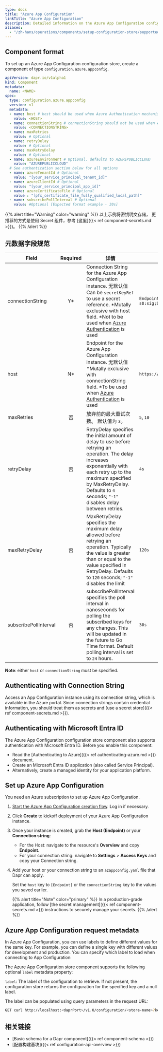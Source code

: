 ```yaml
---
type: docs
title: "Azure App Configuration"
linkTitle: "Azure App Configuration"
description: Detailed information on the Azure App Configuration configuration store component
aliases:
  - "/zh-hans/operations/components/setup-configuration-store/supported-configuration-stores/setup-azure-appconfig/"
---
```


## Component format

To set up an Azure App Configuration configuration store, create a component of type `configuration.azure.appconfig`.

```yaml
apiVersion: dapr.io/v1alpha1
kind: Component
metadata:
  name: <NAME>
spec:
  type: configuration.azure.appconfig
  version: v1
  metadata:
  - name: host # host should be used when Azure Authentication mechanism is used.
    value: <HOST>
  - name: connectionString # connectionString should not be used when Azure Authentication mechanism is used.
    value: <CONNECTIONSTRING>
  - name: maxRetries
    value: # Optional
  - name: retryDelay
    value: # Optional
  - name: maxRetryDelay
    value: # Optional
  - name: azureEnvironment # Optional, defaults to AZUREPUBLICCLOUD
    value: "AZUREPUBLICCLOUD"
  # See authentication section below for all options
  - name: azureTenantId # Optional
    value: "[your_service_principal_tenant_id]"
  - name: azureClientId # Optional
    value: "[your_service_principal_app_id]"
  - name: azureCertificateFile # Optional
    value : "[pfx_certificate_file_fully_qualified_local_path]"
  - name: subscribePollInterval # Optional
    value: #Optional [Expected format example - 30s]

```

{{% alert title="Warning" color="warning" %}}
以上示例将密钥明文存储， 更推荐的方式是使用 Secret 组件，参考 [这里]({{< ref component-secrets.md >}})。
{{% /alert %}}

## 元数据字段规范

| Field                 | Required | 详情                                                                                                                                                                                                                                                                                                                      | 示例                                                                                                       |
| --------------------- |:--------:| ----------------------------------------------------------------------------------------------------------------------------------------------------------------------------------------------------------------------------------------------------------------------------------------------------------------------- | -------------------------------------------------------------------------------------------------------- |
| connectionString      |    Y*    | Connection String for the Azure App Configuration instance. 无默认值 Can be `secretKeyRef` to use a secret reference. *Mutally exclusive with host field. *Not to be used when [Azure Authentication](https://docs.dapr.io/developing-applications/integrations/azure/azure-authentication/authenticating-azure/) is used | `Endpoint=https://foo.azconfig.io;Id=osOX-l9-s0:sig;Secret=00000000000000000000000000000000000000000000` |
| host                  |    N*    | Endpoint for the Azure App Configuration instance. 无默认值 *Mutally exclusive with connectionString field. *To be used when [Azure Authentication](https://docs.dapr.io/developing-applications/integrations/azure/azure-authentication/authenticating-azure/) is used                                                   | `https://dapr.azconfig.io`                                                                               |
| maxRetries            |    否     | 放弃前的最大重试次数。 默认值为 `3`。                                                                                                                                                                                                                                                                                                   | `5`, `10`                                                                                                |
| retryDelay            |    否     | RetryDelay specifies the initial amount of delay to use before retrying an operation. The delay increases exponentially with each retry up to the maximum specified by MaxRetryDelay. Defaults to `4` seconds; `"-1"` disables delay between retries.                                                                   | `4s`                                                                                                     |
| maxRetryDelay         |    否     | MaxRetryDelay specifies the maximum delay allowed before retrying an operation. Typically the value is greater than or equal to the value specified in RetryDelay. Defaults to `120` seconds; `"-1"` disables the limit                                                                                                 | `120s`                                                                                                   |
| subscribePollInterval |    否     | subscribePollInterval specifies the poll interval in nanoseconds for polling the subscribed keys for any changes. This will be updated in the future to Go Time format. Default polling interval is set to `24` hours.                                                                                                  | `30s`                                                                                                    |

**Note**: either `host` or `connectionString` must be specified.

## Authenticating with Connection String

Access an App Configuration instance using its connection string, which is available in the Azure portal. Since connection strings contain credential information, you should treat them as secrets and [use a secret store]({{< ref component-secrets.md >}}).

## Authenticating with Microsoft Entra ID

The Azure App Configuration configuration store component also supports authentication with Microsoft Entra ID. Before you enable this component:
- Read the [Authenticating to Azure]({{< ref authenticating-azure.md >}}) document.
- Create an Microsoft Entra ID application (also called Service Principal).
- Alternatively, create a managed identity for your application platform.

## Set up Azure App Configuration

You need an Azure subscription to set up Azure App Configuration.

1. [Start the Azure App Configuration creation flow](https://ms.portal.azure.com/#create/Microsoft.Azconfig). Log in if necessary.
1. Click **Create** to kickoff deployment of your Azure App Configuration instance.
1. Once your instance is created, grab the **Host (Endpoint)** or your **Connection string**:
   - For the Host: navigate to the resource's **Overview** and copy **Endpoint**.
   - For your connection string: navigate to **Settings** > **Access Keys** and copy your Connection string.
1. Add your host or your connection string to an `azappconfig.yaml` file that Dapr can apply.

   Set the `host` key to `[Endpoint]` or the `connectionString` key to the values you saved earlier.

   {{% alert title="Note" color="primary" %}}
   In a production-grade application, follow [the secret management]({{< ref component-secrets.md >}}) instructions to securely manage your secrets.
   {{% /alert %}}

## Azure App Configuration request metadata

In Azure App Configuration, you can use labels to define different values for the same key. For example, you can define a single key with different values for development and production. You can specify which label to load when connecting to App Configuration

The Azure App Configuration store component supports the following optional `label` metadata property:

`label`: The label of the configuration to retrieve. If not present, the configuration store returns the configuration for the specified key and a null label.

The label can be populated using query parameters in the request URL:

```bash
GET curl http://localhost:<daprPort>/v1.0/configuration/<store-name>?key=<key name>&metadata.label=<label value>
```

## 相关链接
- [Basic schema for a Dapr component]({{< ref component-schema >}})
- [配置构建基块]({{< ref configuration-api-overview >}})
